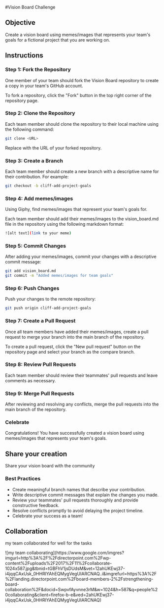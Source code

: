 #Vision Board Challenge
## Objective

Create a vision board using memes/images that represents your team's goals for a fictional project that you are working on.

## Instructions

### Step 1: Fork the Repository 
One member of your team should fork the Vision Board repository to create a copy in your team's GitHub account.

To fork a repository, click the "Fork" button in the top right corner of the repository page.

### Step 2: Clone the Repository 
Each team member should clone the repository to their local machine using the following command:

```bash
git clone <URL>
```

Replace <URL> with the URL of your forked repository.

### Step 3: Create a Branch 

Each team member should create a new branch with a descriptive name for their contribution. For example:

```bash
git checkout -b cliff-add-project-goals
```

### Step 4: Add memes/images 
Using Giphy, find memes/images that represent your team's goals for.

Each team member should add their memes/images to the vision_board.md file in the repository using the following markdown format:

```bash
![alt text](link to your meme)
```

### Step 5: Commit Changes 
After adding your memes/images, commit your changes with a descriptive commit message:

```bash
git add vision_board.md
git commit -m "Added memes/images for team goals"
```

### Step 6: Push Changes 
Push your changes to the remote repository:

```bash
git push origin cliff-add-project-goals
```

### Step 7: Create a Pull Request 
Once all team members have added their memes/images, create a pull request to merge your branch into the main branch of the repository.

To create a pull request, click the "New pull request" button on the repository page and select your branch as the compare branch.

### Step 8: Review Pull Requests 
Each team member should review their teammates' pull requests and leave comments as necessary.

### Step 9: Merge Pull Requests 
After reviewing and resolving any conflicts, merge the pull requests into the main branch of the repository.

### Celebrate 
Congratulations! You have successfully created a vision board using memes/images that represents your team's goals.

## Share your creation
Share your vision board with the community

### Best Practices
- Create meaningful branch names that describe your contribution.
- Write descriptive commit messages that explain the changes you made.
- Review your teammates' pull requests thoroughly and provide constructive feedback.
- Resolve conflicts promptly to avoid delaying the project timeline.
- Celebrate your success as a team!

<h2>Collaboration</h2>
<p>my team collaborated for well for the tasks</p>
![my team collaborating](https://www.google.com/imgres?imgurl=http%3A%2F%2Fdirectorpoint.com%2Fwp-content%2Fuploads%2F2017%2F11%2Fcollaborate-1024x587.jpg&tbnid=tGBFhV1jsDUdsM&vet=12ahUKEwj37-i4jqqCAxUsk_0HHRlYAhEQMygVegUIARCNAQ..i&imgrefurl=https%3A%2F%2Flanding.directorpoint.com%2Fboard-members-2%2Fstrengthening-board-collaboration%2F&docid=SwpvfAyvnne3rM&w=1024&h=587&q=people%20collaborating&client=firefox-b-e&ved=2ahUKEwj37-i4jqqCAxUsk_0HHRlYAhEQMygVegUIARCNAQ)
